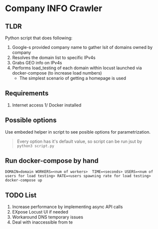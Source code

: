 # Company INFO Crawler

## TLDR

Python script that does following:
1. Google-s provided company name to gather lsit of domains owned by company
1. Resolves the domain list to specific IPv4s
1. Grabs GEO info on IPv4s
1. Performs load_testing of each domain within locust launched via docker-compose (to increase load numbers)
    - The simplest scenario of getting a homepage is used

## Requirements

1. Internet access
1/ Docker installed

## Possible options

Use embeded helper in script to see posible options for parametrization.

> Every option has it's default value, so script can be run jsut by `python3 script.py`

## Run docker-compose by hand

`DOMAIN=domain WORKERS=<num of workers>  TIME=<seconds> USERS=<num of users for load testing> RATE=<users spawning rate for load testing> docker-compose up`

## TODO List

1. Increase performance by implementing async API calls
1. EXpose Locust UI if needed
1. Workaround DNS temporary issues
1. Deal with inaccessible from te